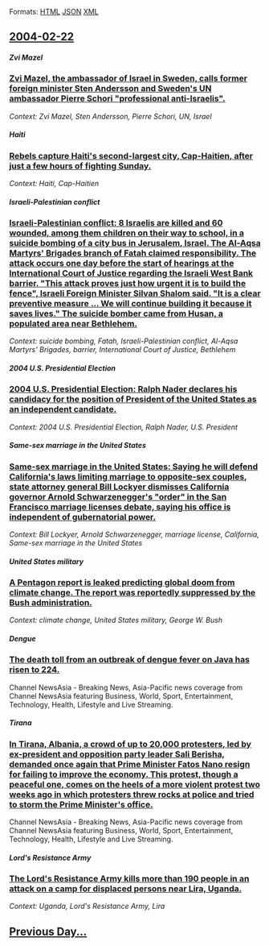 
Formats: [HTML](2004/02/22/index.html)  [JSON](2004/02/22/index.json)  [XML](2004/02/22/index.xml)  

## [2004-02-22](/news/2004/02/22/index.md)

##### Zvi Mazel
### [ Zvi Mazel, the ambassador of Israel in Sweden, calls former foreign minister Sten Andersson and Sweden's UN ambassador Pierre Schori "professional anti-Israelis". ](/news/2004/02/22/zvi-mazel-the-ambassador-of-israel-in-sweden-calls-former-foreign-minister-sten-andersson-and-sweden-s-un-ambassador-pierre-schori-profe.md)
_Context: Zvi Mazel, Sten Andersson, Pierre Schori, UN, Israel_

##### Haiti
### [ Rebels capture Haiti's second-largest city, Cap-Haitien, after just a few hours of fighting Sunday. ](/news/2004/02/22/rebels-capture-haiti-s-second-largest-city-cap-haa-tien-after-just-a-few-hours-of-fighting-sunday.md)
_Context: Haiti, Cap-Haitien_

##### Israeli-Palestinian conflict
### [ Israeli-Palestinian conflict: 8 Israelis are killed and 60 wounded, among them children on their way to school, in a suicide bombing of a city bus in Jerusalem, Israel. The Al-Aqsa Martyrs' Brigades branch of Fatah claimed responsibility. The attack occurs one day before the start of hearings at the International Court of Justice regarding the Israeli West Bank barrier. "This attack proves just how urgent it is to build the fence", Israeli Foreign Minister Silvan Shalom said. "It is a clear preventive measure&nbsp;... We will continue building it because it saves lives." The suicide bomber came from Husan, a populated area near Bethlehem. ](/news/2004/02/22/israeli-palestinian-conflict-8-israelis-are-killed-and-60-wounded-among-them-children-on-their-way-to-school-in-a-suicide-bombing-of-a-c.md)
_Context: suicide bombing, Fatah, Israeli-Palestinian conflict, Al-Aqsa Martyrs' Brigades, barrier, International Court of Justice, Bethlehem_

##### 2004 U.S. Presidential Election
### [ 2004 U.S. Presidential Election: Ralph Nader declares his candidacy for the position of President of the United States as an independent candidate. ](/news/2004/02/22/2004-u-s-presidential-election-ralph-nader-declares-his-candidacy-for-the-position-of-president-of-the-united-states-as-an-independent-ca.md)
_Context: 2004 U.S. Presidential Election, Ralph Nader, U.S. President_

##### Same-sex marriage in the United States
### [ Same-sex marriage in the United States: Saying he will defend California's laws limiting marriage to opposite-sex couples, state attorney general Bill Lockyer dismisses California governor Arnold Schwarzenegger's "order" in the San Francisco marriage licenses debate, saying his office is independent of gubernatorial power. ](/news/2004/02/22/same-sex-marriage-in-the-united-states-saying-he-will-defend-california-s-laws-limiting-marriage-to-opposite-sex-couples-state-attorney-g.md)
_Context: Bill Lockyer, Arnold Schwarzenegger, marriage license, California, Same-sex marriage in the United States_

##### United States military
### [ A Pentagon report is leaked predicting global doom from climate change. The report was reportedly suppressed by the Bush administration. ](/news/2004/02/22/a-pentagon-report-is-leaked-predicting-global-doom-from-climate-change-the-report-was-reportedly-suppressed-by-the-bush-administration.md)
_Context: climate change, United States military, George W. Bush_

##### Dengue
### [ The death toll from an outbreak of dengue fever on Java has risen to 224. ](/news/2004/02/22/the-death-toll-from-an-outbreak-of-dengue-fever-on-java-has-risen-to-224.md)
Channel NewsAsia - Breaking News, Asia-Pacific news coverage from Channel NewsAsia featuring Business, World, Sport, Entertainment, Technology, Health, Lifestyle and Live Streaming.

##### Tirana
### [ In Tirana, Albania, a crowd of up to 20,000 protesters, led by ex-president and opposition party leader Sali Berisha, demanded once again that Prime Minister Fatos Nano resign for failing to improve the economy. This protest, though a peaceful one, comes on the heels of a more violent protest two weeks ago in which protesters threw rocks at police and tried to storm the Prime Minister's office. ](/news/2004/02/22/in-tirana-albania-a-crowd-of-up-to-20-000-protesters-led-by-ex-president-and-opposition-party-leader-sali-berisha-demanded-once-again-t.md)
Channel NewsAsia - Breaking News, Asia-Pacific news coverage from Channel NewsAsia featuring Business, World, Sport, Entertainment, Technology, Health, Lifestyle and Live Streaming.

##### Lord's Resistance Army
### [ The Lord's Resistance Army kills more than 190 people in an attack on a camp for displaced persons near Lira, Uganda. ](/news/2004/02/22/the-lord-s-resistance-army-kills-more-than-190-people-in-an-attack-on-a-camp-for-displaced-persons-near-lira-uganda.md)
_Context: Uganda, Lord's Resistance Army, Lira_

## [Previous Day...](/news/2004/02/21/index.md)

